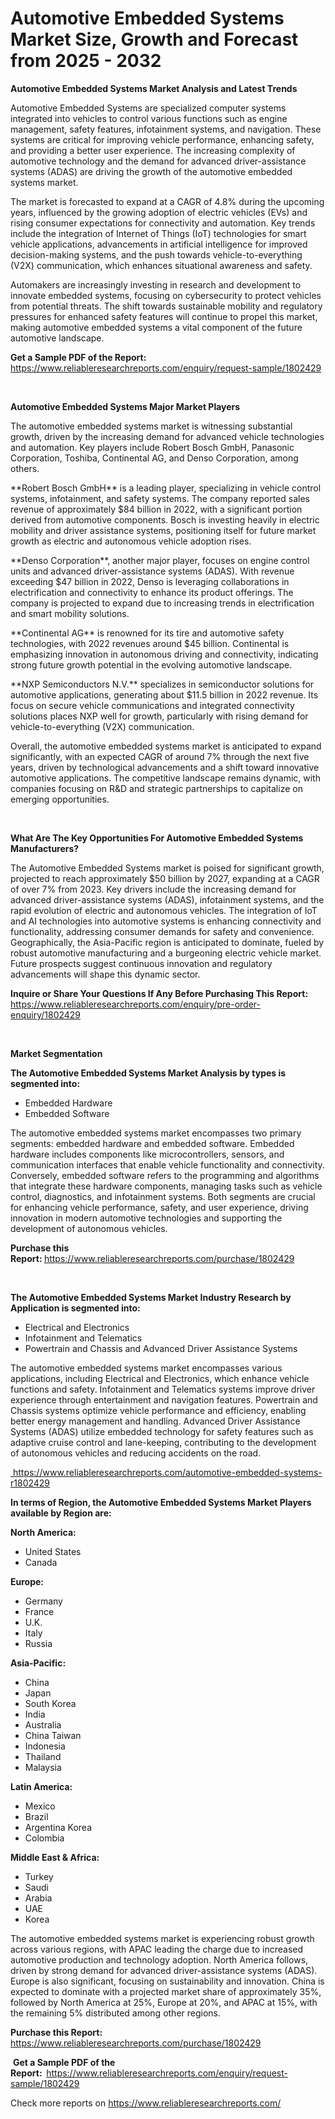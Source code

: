 <p><h1>Automotive Embedded Systems Market Size, Growth and Forecast from 2025 - 2032</h1></p><p><strong>Automotive Embedded Systems Market Analysis and Latest Trends</strong></p>
<p><p>Automotive Embedded Systems are specialized computer systems integrated into vehicles to control various functions such as engine management, safety features, infotainment systems, and navigation. These systems are critical for improving vehicle performance, enhancing safety, and providing a better user experience. The increasing complexity of automotive technology and the demand for advanced driver-assistance systems (ADAS) are driving the growth of the automotive embedded systems market.</p><p>The market is forecasted to expand at a CAGR of 4.8% during the upcoming years, influenced by the growing adoption of electric vehicles (EVs) and rising consumer expectations for connectivity and automation. Key trends include the integration of Internet of Things (IoT) technologies for smart vehicle applications, advancements in artificial intelligence for improved decision-making systems, and the push towards vehicle-to-everything (V2X) communication, which enhances situational awareness and safety.</p><p>Automakers are increasingly investing in research and development to innovate embedded systems, focusing on cybersecurity to protect vehicles from potential threats. The shift towards sustainable mobility and regulatory pressures for enhanced safety features will continue to propel this market, making automotive embedded systems a vital component of the future automotive landscape.</p></p>
<p><strong>Get a Sample PDF of the Report:&nbsp;</strong> <a href="https://www.reliableresearchreports.com/enquiry/request-sample/1802429?utm_campaign=3290&utm_medium=2&utm_source=Github&utm_content=ia&utm_term=10032025&utm_id=automotive-embedded-systems">https://www.reliableresearchreports.com/enquiry/request-sample/1802429</a></p>
<p>&nbsp;</p>
<p><strong>Automotive Embedded Systems Major Market Players</strong></p>
<p><p>The automotive embedded systems market is witnessing substantial growth, driven by the increasing demand for advanced vehicle technologies and automation. Key players include Robert Bosch GmbH, Panasonic Corporation, Toshiba, Continental AG, and Denso Corporation, among others.</p><p>**Robert Bosch GmbH** is a leading player, specializing in vehicle control systems, infotainment, and safety systems. The company reported sales revenue of approximately $84 billion in 2022, with a significant portion derived from automotive components. Bosch is investing heavily in electric mobility and driver assistance systems, positioning itself for future market growth as electric and autonomous vehicle adoption rises.</p><p>**Denso Corporation**, another major player, focuses on engine control units and advanced driver-assistance systems (ADAS). With revenue exceeding $47 billion in 2022, Denso is leveraging collaborations in electrification and connectivity to enhance its product offerings. The company is projected to expand due to increasing trends in electrification and smart mobility solutions.</p><p>**Continental AG** is renowned for its tire and automotive safety technologies, with 2022 revenues around $45 billion. Continental is emphasizing innovation in autonomous driving and connectivity, indicating strong future growth potential in the evolving automotive landscape.</p><p>**NXP Semiconductors N.V.** specializes in semiconductor solutions for automotive applications, generating about $11.5 billion in 2022 revenue. Its focus on secure vehicle communications and integrated connectivity solutions places NXP well for growth, particularly with rising demand for vehicle-to-everything (V2X) communication.</p><p>Overall, the automotive embedded systems market is anticipated to expand significantly, with an expected CAGR of around 7% through the next five years, driven by technological advancements and a shift toward innovative automotive applications. The competitive landscape remains dynamic, with companies focusing on R&D and strategic partnerships to capitalize on emerging opportunities.</p></p>
<p>&nbsp;</p>
<p><strong>What Are The Key Opportunities For Automotive Embedded Systems Manufacturers?</strong></p>
<p><p>The Automotive Embedded Systems market is poised for significant growth, projected to reach approximately $50 billion by 2027, expanding at a CAGR of over 7% from 2023. Key drivers include the increasing demand for advanced driver-assistance systems (ADAS), infotainment systems, and the rapid evolution of electric and autonomous vehicles. The integration of IoT and AI technologies into automotive systems is enhancing connectivity and functionality, addressing consumer demands for safety and convenience. Geographically, the Asia-Pacific region is anticipated to dominate, fueled by robust automotive manufacturing and a burgeoning electric vehicle market. Future prospects suggest continuous innovation and regulatory advancements will shape this dynamic sector.</p></p>
<p><strong>Inquire or Share Your Questions If Any Before Purchasing This Report:</strong> <a href="https://www.reliableresearchreports.com/enquiry/pre-order-enquiry/1802429?utm_campaign=3290&utm_medium=2&utm_source=Github&utm_content=ia&utm_term=10032025&utm_id=automotive-embedded-systems">https://www.reliableresearchreports.com/enquiry/pre-order-enquiry/1802429</a></p>
<p>&nbsp;</p>
<p><strong>Market Segmentation</strong></p>
<p><strong>The Automotive Embedded Systems Market Analysis by types is segmented into:</strong></p>
<p><ul><li>Embedded Hardware</li><li>Embedded Software</li></ul></p>
<p><p>The automotive embedded systems market encompasses two primary segments: embedded hardware and embedded software. Embedded hardware includes components like microcontrollers, sensors, and communication interfaces that enable vehicle functionality and connectivity. Conversely, embedded software refers to the programming and algorithms that integrate these hardware components, managing tasks such as vehicle control, diagnostics, and infotainment systems. Both segments are crucial for enhancing vehicle performance, safety, and user experience, driving innovation in modern automotive technologies and supporting the development of autonomous vehicles.</p></p>
<p><strong>Purchase this Report:&nbsp;</strong><a href="https://www.reliableresearchreports.com/purchase/1802429?utm_campaign=3290&utm_medium=2&utm_source=Github&utm_content=ia&utm_term=10032025&utm_id=automotive-embedded-systems">https://www.reliableresearchreports.com/purchase/1802429</a></p>
<p>&nbsp;</p>
<p><strong>The Automotive Embedded Systems Market Industry Research by Application is segmented into:</strong></p>
<p><ul><li>Electrical and Electronics</li><li>Infotainment and Telematics</li><li>Powertrain and Chassis and Advanced Driver Assistance Systems</li></ul></p>
<p><p>The automotive embedded systems market encompasses various applications, including Electrical and Electronics, which enhance vehicle functions and safety. Infotainment and Telematics systems improve driver experience through entertainment and navigation features. Powertrain and Chassis systems optimize vehicle performance and efficiency, enabling better energy management and handling. Advanced Driver Assistance Systems (ADAS) utilize embedded technology for safety features such as adaptive cruise control and lane-keeping, contributing to the development of autonomous vehicles and reducing accidents on the road.</p></p>
<p><a href="https://www.reliableresearchreports.com/automotive-embedded-systems-r1802429?utm_campaign=3290&utm_medium=2&utm_source=Github&utm_content=ia&utm_term=10032025&utm_id=automotive-embedded-systems">&nbsp;https://www.reliableresearchreports.com/automotive-embedded-systems-r1802429</a></p>
<p><strong>In terms of Region, the Automotive Embedded Systems Market Players available by Region are:</strong></p>
<p>
    <p> <strong> North America: </strong>
        <ul>
            <li>United States</li>
            <li>Canada</li>
        </ul>
        </p> 
    <p> <strong> Europe: </strong>
        <ul>
            <li>Germany</li>
            <li>France</li>
            <li>U.K.</li>
            <li>Italy</li>
            <li>Russia</li>
        </ul>
        </p> 
    <p> <strong> Asia-Pacific: </strong>
        <ul>
            <li>China</li>
            <li>Japan</li>
            <li>South Korea</li>
            <li>India</li>
            <li>Australia</li>
            <li>China Taiwan</li>
            <li>Indonesia</li>
            <li>Thailand</li>
            <li>Malaysia</li>
        </ul>
        </p> 
    <p> <strong> Latin America: </strong>
        <ul>
            <li>Mexico</li>
            <li>Brazil</li>
            <li>Argentina Korea</li>
            <li>Colombia</li>
        </ul>
        </p> 
    <p> <strong> Middle East & Africa: </strong>
        <ul>
            <li>Turkey</li>
            <li>Saudi</li>
            <li>Arabia</li>
            <li>UAE</li>
            <li>Korea</li>
        </ul>
    </p>
    </p>
<p><p>The automotive embedded systems market is experiencing robust growth across various regions, with APAC leading the charge due to increased automotive production and technology adoption. North America follows, driven by strong demand for advanced driver-assistance systems (ADAS). Europe is also significant, focusing on sustainability and innovation. China is expected to dominate with a projected market share of approximately 35%, followed by North America at 25%, Europe at 20%, and APAC at 15%, with the remaining 5% distributed among other regions.</p></p>
<p><strong>Purchase this Report: </strong><a href="https://www.reliableresearchreports.com/purchase/1802429?utm_campaign=3290&utm_medium=2&utm_source=Github&utm_content=ia&utm_term=10032025&utm_id=automotive-embedded-systems">https://www.reliableresearchreports.com/purchase/1802429</a></p>
<p>&nbsp;<strong>Get a Sample PDF of the Report:&nbsp;&nbsp;</strong><a href="https://www.reliableresearchreports.com/enquiry/request-sample/1802429?utm_campaign=3290&utm_medium=2&utm_source=Github&utm_content=ia&utm_term=10032025&utm_id=automotive-embedded-systems">https://www.reliableresearchreports.com/enquiry/request-sample/1802429</a></p>
<p><strong></strong></p>
<p>Check more reports on <a href="https://www.reliableresearchreports.com/?utm_campaign=3290&utm_medium=2&utm_source=Github&utm_content=ia&utm_term=10032025&utm_id=automotive-embedded-systems">https://www.reliableresearchreports.com/</a></p>